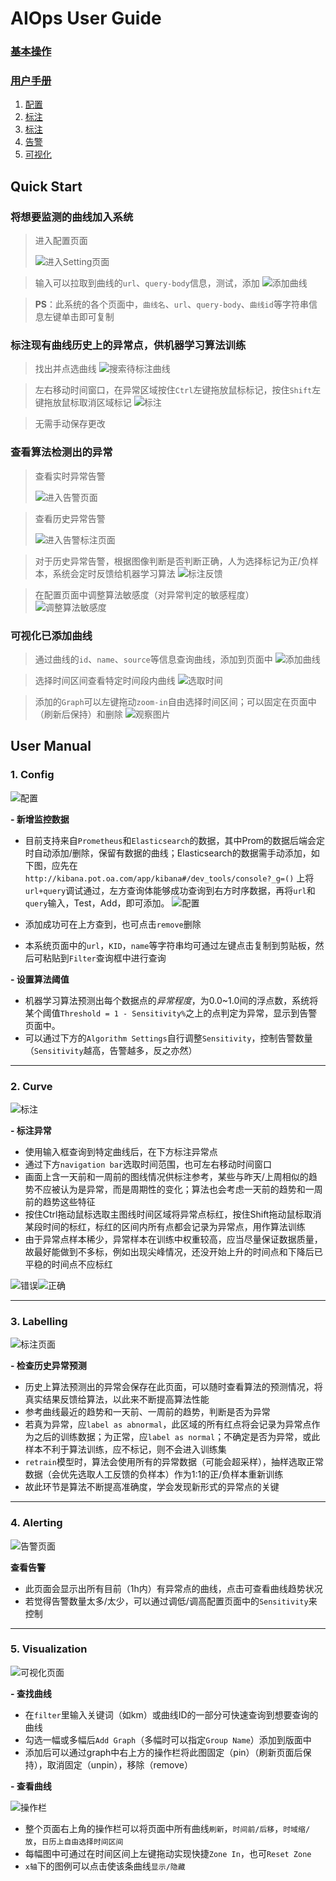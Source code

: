 # AIOps User  Guide

### [基本操作](#quick-start)
### [用户手册](#user-manual)
1. [配置](#config)
2. [标注](#curve)
3. [标注](#labelling)
4. [告警](#alerting)
5. [可视化](#visualization)

## Quick Start

### 将想要监测的曲线加入系统

> 进入配置页面
> 
> ![进入Setting页面](https://github.com/DerrickShine/AIOps-User-Manual/blob/master/pic/entering_setting.png)

> 输入可以拉取到曲线的`url`、`query-body`信息，测试，添加
> ![添加曲线](https://github.com/DerrickShine/AIOps-User-Manual/blob/master/pic/add_curve.png)

> **PS**：此系统的各个页面中，`曲线名`、`url`、`query-body`、`曲线id`等字符串信息左键单击即可复制

### 标注现有曲线历史上的异常点，供机器学习算法训练

> 找出并点选曲线
> ![搜索待标注曲线](https://github.com/DerrickShine/AIOps-User-Manual/blob/master/pic/search_curve_to_label.png)

> 左右移动时间窗口，在异常区域按住`Ctrl`左键拖放鼠标标记，按住`Shift`左键拖放鼠标取消区域标记
> ![标注](https://github.com/DerrickShine/AIOps-User-Manual/blob/master/pic/labelling.png)

> 无需手动保存更改

### 查看算法检测出的异常

> 查看实时异常告警
> 
> ![进入告警页面](https://github.com/DerrickShine/AIOps-User-Manual/blob/master/pic/entering_alert.png)

> 查看历史异常告警
> 
> ![进入告警标注页面](https://github.com/DerrickShine/AIOps-User-Manual/blob/master/pic/entering_label.png)

> 对于历史异常告警，根据图像判断是否判断正确，人为选择标记为正/负样本，系统会定时反馈给机器学习算法
> ![标注反馈](https://github.com/DerrickShine/AIOps-User-Manual/blob/master/pic/labelling_detected.png)

> 在配置页面中调整算法敏感度（对异常判定的敏感程度）
> ![调整算法敏感度](https://github.com/DerrickShine/AIOps-User-Manual/blob/master/pic/tune_sensitivity.png)

### 可视化已添加曲线

> 通过曲线的`id`、`name`、`source`等信息查询曲线，添加到页面中
> ![添加曲线](https://github.com/DerrickShine/AIOps-User-Manual/blob/master/pic/add_graph.png)

> 选择时间区间查看特定时间段内曲线
> ![选取时间](https://github.com/DerrickShine/AIOps-User-Manual/blob/master/pic/range_time.png)

> 添加的`Graph`可以左键拖动`zoom-in`自由选择时间区间；可以固定在页面中（刷新后保持）和删除
> ![观察图片](https://github.com/DerrickShine/AIOps-User-Manual/blob/master/pic/viewing_graph.png)

## User Manual

### 1. Config

![配置](https://github.com/DerrickShine/AIOps-User-Manual/blob/master/pic/configuration.png)

**- 新增监控数据**
- 目前支持来自`Prometheus`和`Elasticsearch`的数据，其中Prom的数据后端会定时自动添加/删除，保留有数据的曲线；Elasticsearch的数据需手动添加，如下图，应先在
`http://kibana.pot.oa.com/app/kibana#/dev_tools/console?_g=()`
上将`url+query`调试通过，左方查询体能够成功查询到右方时序数据，再将`url`和`query`输入，Test，Add，即可添加。
![配置](https://github.com/DerrickShine/AIOps-User-Manual/blob/master/pic/kibana.png)

- 添加成功可在上方查到，也可点击`remove`删除
- 本系统页面中的`url`，`KID`，`name`等字符串均可通过左键点击复制到剪贴板，然后可粘贴到`Filter`查询框中进行查询

**- 设置算法阈值**
- 机器学习算法预测出每个数据点的*异常程度*，为0.0~1.0间的浮点数，系统将某个阈值`Threshold = 1 - Sensitivity%`之上的点判定为异常，显示到告警页面中。
- 可以通过下方的`Algorithm Settings`自行调整`Sensitivity`，控制告警数量（`Sensitivity`越高，告警越多，反之亦然）

---
### 2. Curve

![标注](https://github.com/DerrickShine/AIOps-User-Manual/blob/master/pic/curve.png)

**- 标注异常**
- 使用输入框查询到特定曲线后，在下方标注异常点
- 通过下方`navigation bar`选取时间范围，也可左右移动时间窗口
- 画面上含一天前和一周前的图线情况供标注参考，某些与昨天/上周相似的趋势不应被认为是异常，而是周期性的变化；算法也会考虑一天前的趋势和一周前的趋势这些特征
- 按住Ctrl拖动鼠标选取主图线时间区域将异常点标红，按住Shift拖动鼠标取消某段时间的标红，标红的区间内所有点都会记录为异常点，用作算法训练
- 由于异常点样本稀少，异常样本在训练中权重较高，应当尽量保证数据质量，故最好能做到不多标，例如出现尖峰情况，还没开始上升的时间点和下降后已平稳的时间点不应标红

![错误](https://github.com/DerrickShine/AIOps-User-Manual/blob/master/pic/wrong_label.png)![正确](https://github.com/DerrickShine/AIOps-User-Manual/blob/master/pic/correct_label.png)

---
### 3. Labelling

![标注页面](https://github.com/DerrickShine/AIOps-User-Manual/blob/master/pic/labelling_page.png)

**- 检查历史异常预测**
- 历史上算法预测出的异常会保存在此页面，可以随时查看算法的预测情况，将真实结果反馈给算法，以此来不断提高算法性能
- 参考曲线最近的趋势和一天前、一周前的趋势，判断是否为异常
- 若真为异常，应`label as abnormal`，此区域的所有红点将会记录为异常点作为之后的训练数据；为正常，应`label as normal`；不确定是否为异常，或此样本不利于算法训练，应不标记，则不会进入训练集
- `retrain`模型时，算法会使用所有的异常数据（可能会超采样），抽样选取正常数据（会优先选取人工反馈的负样本）作为1:1的正/负样本重新训练
- 故此环节是算法不断提高准确度，学会发现新形式的异常点的关键

---
### 4. Alerting

![告警页面](https://github.com/DerrickShine/AIOps-User-Manual/blob/master/pic/alert.png)

**查看告警**
- 此页面会显示出所有目前（1h内）有异常点的曲线，点击可查看曲线趋势状况
- 若觉得告警数量太多/太少，可以通过调低/调高配置页面中的`Sensitivity`来控制

---
### 5. Visualization

![可视化页面](https://github.com/DerrickShine/AIOps-User-Manual/blob/master/pic/visualization.png)

**- 查找曲线**
- 在`filter`里输入关键词（如km）或曲线ID的一部分可快速查询到想要查询的曲线
- 勾选一幅或多幅后`Add Graph`（多幅时可以指定`Group Name`）添加到版面中
- 添加后可以通过graph中右上方的操作栏将此图固定（pin）（刷新页面后保持），取消固定（unpin），移除（remove）

**- 查看曲线**

![操作栏](https://github.com/DerrickShine/AIOps-User-Manual/blob/master/pic/op_bar.png)
- 整个页面右上角的操作栏可以将页面中所有曲线`刷新`，`时间前/后移`，`时域缩/放`，`日历上自由选择时间区间`
- 每幅图中可通过在时间区间上左键拖动实现快捷`Zone In`，也可`Reset Zone`
- `x轴`下的图例可以点击使该条曲线`显示/隐藏`



<!--stackedit_data:
eyJoaXN0b3J5IjpbNzcyNjU0MDA5LDE2MjY5NTA4MTQsLTc0ND
IxNzgyLDczMzMwOTI0LDc3ODg4NjM2MCwtMzUyMTc4NDg2LC01
MzE4MTAwMTMsMTAwODk1MTU4NSwtMTY4NjA3Mjk5NSwtNTM5Mz
I4MTgwLC0xMDIyMDM0NTcwLC0yMTEzNjMwNTA5LDIwMTE5OTIx
NTcsLTEyMDg2MDk2NSwxNTc0ODAxMjQ2LDExMDkwNzM1MTQsLT
Y2MjU2MTM3MiwyNjEwODcwODcsLTkwMzkyNTIyMiwtMTQ4OTc3
NDMxXX0=
-->